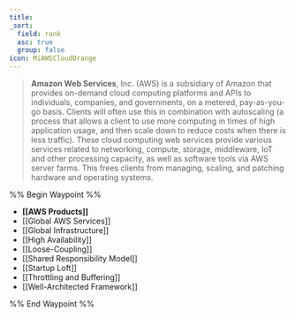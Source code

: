 ```yaml
---
title: 
_sort:
  field: rank
  asc: true
  group: false
icon: MiAWSCloudOrange
---
```

> **Amazon Web Services**, Inc. (AWS) is a subsidiary of Amazon that provides on-demand cloud computing platforms and APIs to individuals, companies, and governments, on a metered, pay-as-you-go basis. Clients will often use this in combination with autoscaling (a process that allows a client to use more computing in times of high application usage, and then scale down to reduce costs when there is less traffic). These cloud computing web services provide various services related to networking, compute, storage, middleware, IoT and other processing capacity, as well as software tools via AWS server farms.  This frees clients from managing, scaling, and patching hardware and operating systems. 
> 
%% Begin Waypoint %%
- **[[AWS Products]]**
- [[Global AWS Services]]
- [[Global Infrastructure]]
- [[High Availability]]
- [[Loose-Coupling]]
- [[Shared Responsibility Model]]
- [[Startup Loft]]
- [[Throttling and Buffering]]
- [[Well-Architected Framework]]

%% End Waypoint %%
